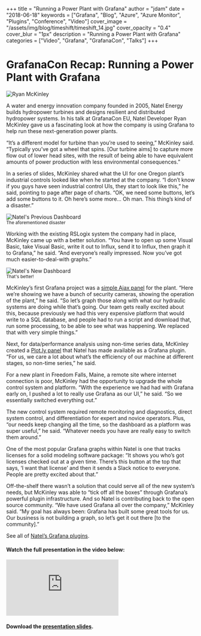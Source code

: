 +++
title = "Running a Power Plant with Grafana"
author = "jdam"
date = "2018-06-18"
keywords = ["Grafana", "Blog", "Azure", "Azure Monitor", "Plugins", "Conference", "Video"]
cover_image = "/assets/img/blog/timeshift/timeshift_14.jpg"
cover_opacity = "0.4"
cover_blur = "1px"
description = "Running a Power Plant with Grafana"
categories = ["Video", "Grafana", "GrafanaCon", "Talks"]
+++

# GrafanaCon Recap: Running a Power Plant with Grafana

![Ryan McKinley](/assets/img/blog/ryan_mckinley.jpg)

A water and energy innovation company founded in 2005, Natel Energy builds hydropower turbines and designs resilient and distributed hydropower systems. In his talk at GrafanaCon EU, Natel Developer Ryan McKinley gave us a fascinating look at how the company is using Grafana to help run these next-generation power plants.

“It’s a different model for turbine than you’re used to seeing,” McKinley said. “Typically you’ve got a wheel that spins. [Our turbine aims] to capture more flow out of lower head sites, with the result of being able to have equivalent amounts of power production with less environmental consequences.”

In a series of slides, McKinley shared what the UI for one Oregon plant’s industrial controls looked like when he started at the company. “I don’t know if you guys have seen industrial control UIs, they start to look like this,” he said, pointing to page after page of charts. “OK, we need some buttons, let’s add some buttons to it. Oh here’s some more... Oh man. This thing’s kind of a disaster.”

![Natel's Previous Dashboard](/assets/img/blog/natel_dashboard.jpg)
<br />
<small>The aforementioned disaster</small>

Working with the existing RSLogix system the company had in place, McKinley came up with a better solution. “You have to open up some Visual Basic, take Visual Basic, write it out to Influx, send it to Influx, then graph it to Grafana,” he said. “And everyone’s really impressed. Now you’ve got much easier-to-deal-with graphs.”

![Natel's New Dashboard](/assets/img/blog/natel_new_dashboard.jpg)
<br />
<small>That's better!</small>

McKinley’s first Grafana project was a [simple Ajax panel](https://grafana.com/plugins/ryantxu-ajax-panel) for the plant. “Here we’re showing we have a bunch of security cameras, showing the operation of the plant,” he said. “So let’s graph those along with what our hydraulic systems are doing while that’s going. Our team gets really excited about this, because previously we had this very expensive platform that would write to a SQL database, and people had to run a script and download that, run some processing, to be able to see what was happening. We replaced that with very simple things.”

Next, for data/performance analysis using non-time series data, McKinley created a [Plot.ly panel](https://grafana.com/plugins/natel-plotly-panel) that Natel has made available as a Grafana plugin. “For us, we care a lot about what’s the efficiency of our machine at different stages, so non-time series,” he said. 

For a new plant in Freedom Falls, Maine, a remote site where internet connection is poor, McKinley had the opportunity to upgrade the whole control system and platform. “With the experience we had had with Grafana early on, I pushed a lot to really use Grafana as our UI,” he said. “So we essentially switched everything out.”

The new control system required remote monitoring and diagnostics, direct system control, and differentiation for expert and novice operators. Plus, “our needs keep changing all the time, so the dashboard as a platform was super useful,” he said. “Whatever needs you have are really easy to switch them around.” 

One of the most popular Grafana graphs within Natel is one that tracks licenses for a solid modeling software package: “It shows you who’s got licenses checked out at a given time. There’s this button at the top that says, ‘I want that license’ and then it sends a Slack notice to everyone. People are pretty excited about that.”

Off-the-shelf there wasn’t a  solution that could serve all of the new system’s needs, but McKinley was able to “tick off all the boxes” through Grafana’s powerful plugin infrastructure. And so Natel is contributing back to the open source community. “We have used Grafana all over the company,” McKinley said. “My goal has always been: Grafana has built some great tools for us. Our business is not building a graph, so let’s get it out there [to the community].” 

See all of [Natel’s Grafana plugins](https://grafana.com/orgs/natel).


#### Watch the full presentation in the video below:

<div class="video-wrapper">
	<iframe src="https://www.youtube.com/embed/I3o3tnj5j6s" frameborder="0" allow="autoplay; encrypted-media" allowfullscreen></iframe>
</div>

#### Download the [presentation slides](https://grafana.com/files/grafanacon_eu_2018/Ryan_McKinley_GrafanaCon_EU_2018.pdf).